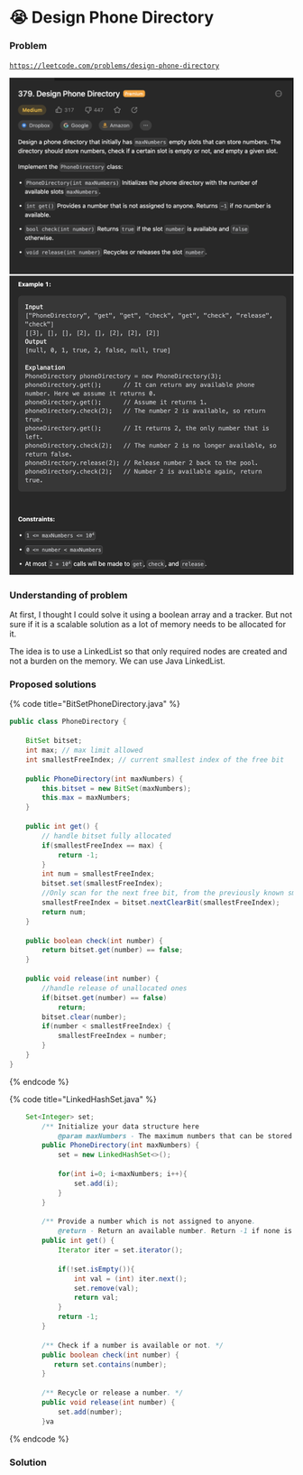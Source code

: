 # 😭 Design Phone Directory

### Problem

[`https://leetcode.com/problems/design-phone-directory`](https://leetcode.com/problems/design-phone-directory)

![](<../../.gitbook/assets/image (24).png>)![](<../../.gitbook/assets/image (21) (1).png>)

### Understanding of problem

At first, I thought I could solve it using a boolean array and a tracker. But not sure if it is a scalable solution as a lot of memory needs to be allocated for it.

The idea is to use a LinkedList so that only required nodes are created and not a burden on the memory. We can use Java LinkedList.



### Proposed solutions

{% code title="BitSetPhoneDirectory.java" %}
```java
public class PhoneDirectory {

    BitSet bitset;
    int max; // max limit allowed
    int smallestFreeIndex; // current smallest index of the free bit

    public PhoneDirectory(int maxNumbers) {
        this.bitset = new BitSet(maxNumbers);
        this.max = maxNumbers;
    }

    public int get() {
        // handle bitset fully allocated
        if(smallestFreeIndex == max) {
            return -1;
        }
        int num = smallestFreeIndex;
        bitset.set(smallestFreeIndex);
        //Only scan for the next free bit, from the previously known smallest free index
        smallestFreeIndex = bitset.nextClearBit(smallestFreeIndex);
        return num;
    }

    public boolean check(int number) {
        return bitset.get(number) == false;
    }

    public void release(int number) {
        //handle release of unallocated ones
        if(bitset.get(number) == false)
            return;
        bitset.clear(number);
        if(number < smallestFreeIndex) {
            smallestFreeIndex = number;
        }
    }
}
```
{% endcode %}

{% code title="LinkedHashSet.java" %}
```java
	Set<Integer> set;
	    /** Initialize your data structure here
	        @param maxNumbers - The maximum numbers that can be stored in the phone directory. */
	    public PhoneDirectory(int maxNumbers) {
	        set = new LinkedHashSet<>();
	        
	        for(int i=0; i<maxNumbers; i++){
	            set.add(i);
	        }
	    }
	    
	    /** Provide a number which is not assigned to anyone.
	        @return - Return an available number. Return -1 if none is available. */
	    public int get() {
	    	Iterator iter = set.iterator();
	    	
	        if(!set.isEmpty()){
	        	int val = (int) iter.next();
	        	set.remove(val);
	        	return val;
	        }
	        return -1;
	    }
	    
	    /** Check if a number is available or not. */
	    public boolean check(int number) {
	       return set.contains(number);
	    }
	    
	    /** Recycle or release a number. */
	    public void release(int number) {
	    	set.add(number);
	    }va
```
{% endcode %}

### Solution
